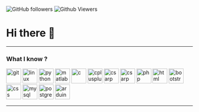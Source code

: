 <p>
<img alt="GitHub followers" src="https://img.shields.io/github/followers/fark00?style=flat-square&color=lightgrey">
<img alt="Github Viewers" src="https://komarev.com/ghpvc/?username=fark00&style=flat-square&color=lightgrey">
</p>

# Hi there 👋

<hr>

### What I know ?
<p align="left">
<img src="https://img.icons8.com/color/48/000000/git.png" alt="git" width="40" height="40"/>
<img src="https://img.icons8.com/color/48/000000/linux.png" alt="linux" width="40" height="40"/>
<img src="https://img.icons8.com/color/48/000000/python.png" alt="python" width="40" height="40"/>
<img src="https://img.icons8.com/color/48/000000/matlab.png" alt="matlab" width="40" height="40"/>
<img src="https://img.icons8.com/color/48/000000/java.png" alt="c" width="40" height="40"/>
<img src="https://www.flaticon.com/svg/vstatic/svg/919/919841.svg?token=exp=1617208657~hmac=bb9a3f28c6189bcba01f5f45174b7997" alt="cplusplus" width="40" height="40"/>
<img src="https://img.icons8.com/color/48/000000/cs.png" alt="csarp" width="40" height="40"/>
<img src ="https://www.flaticon.com/svg/vstatic/svg/381/381704.svg?token=exp=1617208521~hmac=1ed821c2f288903d0ed6a3dd846018ea" alt="csarp" width="40" height="40"/>
<img src="https://image.flaticon.com/icons/png/128/919/919830.png" alt="php" width="40" height="40"/>
<img src="https://www.flaticon.com/svg/vstatic/svg/174/174854.svg?token=exp=1617209123~hmac=7cfb01b6243e322cd27e53d38ba187da" alt="html" width="40" height="40"/>
<img src="https://img.icons8.com/color/48/000000/python.png" alt="bootstrap" width="40" height="40"/>
<img src="https://www.flaticon.com/svg/vstatic/svg/919/919826.svg?token=exp=1617208976~hmac=ba534f966d9ae120947ee274c0f1ce46" alt="css" width="40" height="40"/>
<img src="https://img.icons8.com/color/48/000000/mysql.png" alt="mysql" width="40" height="40"/>
<img src="https://img.icons8.com/color/48/000000/postgresql.png" alt="postgresql" width="40" height="40"/>
<img src="https://img.icons8.com/color/48/000000/arduino.png" alt="arduino" width="40" height="40"/>

</p>

<hr>

<!--
**fark00/fark00** is a ✨ _special_ ✨ repository because its `README.md` (this file) appears on your GitHub profile.

Here are some ideas to get you started:

- 🔭 I’m currently working on ...
- 🌱 I’m currently learning ...
- 👯 I’m looking to collaborate on ...
- 🤔 I’m looking for help with ...
- 💬 Ask me about ...
- 📫 How to reach me: ...
- 😄 Pronouns: ...
- ⚡ Fun fact: ...
-->
